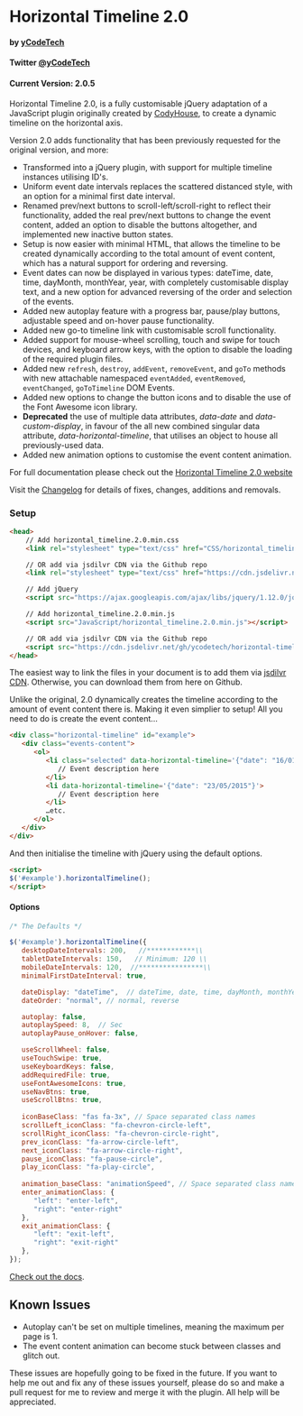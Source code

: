 # Horizontal Timeline 2.0
#### by [yCodeTech](https://github.com/yCodeTech)
#### Twitter [@yCodeTech](https://twitter.com/yCodeTech)
#### Current Version: 2.0.5
Horizontal Timeline 2.0, is a fully customisable jQuery adaptation of a JavaScript plugin originally created by [CodyHouse](http://codyhouse.co/gem/horizontal-timeline/), to create a dynamic timeline on the horizontal axis.

Version 2.0 adds functionality that has been previously requested for the original version, and more:
   - Transformed into a jQuery plugin, with support for multiple timeline instances utilising ID's.
   - Uniform event date intervals replaces the scattered distanced style, with an option for a minimal first date interval.
   - Renamed prev/next buttons to scroll-left/scroll-right to reflect their functionality, added the real prev/next buttons to change the event content, added an option to disable the buttons altogether, and implemented new inactive button states.
   - Setup is now easier with minimal HTML, that allows the timeline to be created dynamically according to the total amount of event content, which has a natural support for ordering and reversing.
   - Event dates can now be displayed in various types: dateTime, date, time, dayMonth, monthYear, year, with completely customisable display text, and a new option for advanced reversing of the order and selection of the events.
   - Added new autoplay feature with a progress bar, pause/play buttons, adjustable speed and on-hover pause functionality.
   - Added new go-to timeline link with customisable scroll functionality.
   - Added support for mouse-wheel scrolling, touch and swipe for touch devices, and keyboard arrow keys, with the option to disable the loading of the required plugin files.
   - Added new `refresh`, `destroy`, `addEvent`, `removeEvent`, and `goTo` methods with new attachable namespaced `eventAdded`, `eventRemoved`, `eventChanged`, `goToTimeline` DOM Events.
   - Added new options to change the button icons and to disable the use of the Font Awesome icon library.
   - **Deprecated** the use of multiple data attributes, _data-date_ and _data-custom-display_, in favour of the all new combined singular data attribute, _data-horizontal-timeline_, that utilises an object to house all previously-used data.
   - Added new animation options to customise the event content animation.

For full documentation please check out the [Horizontal Timeline 2.0 website](http://horizontal-timeline.ycodetech.co.uk/)

Visit the [Changelog](https://github.com/yCodeTech/horizontal-timeline-2.0/blob/master/changelog.md) for details of fixes, changes, additions and removals.

### Setup

```html
<head>
    // Add horizontal_timeline.2.0.min.css 
    <link rel="stylesheet" type="text/css" href="CSS/horizontal_timeline.2.0.min.css">

    // OR add via jsdilvr CDN via the Github repo
    <link rel="stylesheet" type="text/css" href="https://cdn.jsdelivr.net/gh/ycodetech/horizontal-timeline-2.0@2/css/horizontal_timeline.2.0.min.css">

    // Add jQuery 
    <script src="https://ajax.googleapis.com/ajax/libs/jquery/1.12.0/jquery.min.js"></script>

    // Add horizontal_timeline.2.0.min.js
    <script src="JavaScript/horizontal_timeline.2.0.min.js"></script>

    // OR add via jsdilvr CDN via the Github repo
    <script src="https://cdn.jsdelivr.net/gh/ycodetech/horizontal-timeline-2.0@2/JavaScript/horizontal_timeline.2.0.min.js"></script>   
</head>

```
The easiest way to link the files in your document is to add them via <a href="https://www.jsdelivr.com/package/gh/ycodetech/horizontal-timeline-2.0" target="new">jsdilvr CDN</a>. Otherwise, you can download them from here on Github.

Unlike the original, 2.0 dynamically creates the timeline according to the amount of event content there is. Making it even simplier to setup! All you need to do is create the event content…

``` html
<div class="horizontal-timeline" id="example">
   <div class="events-content">
      <ol>
         <li class="selected" data-horizontal-timeline='{"date": "16/01/2014", "customDisplay": "Custom Text"}'>
            // Event description here
         </li>
         <li data-horizontal-timeline='{"date": "23/05/2015"}'>
            // Event description here
         </li>
         …etc.
      </ol>
   </div>
</div>
```
And then initialise the timeline with jQuery using the default options.

```html
<script>
$('#example').horizontalTimeline();
</script>
```

#### Options

```javascript
/* The Defaults */

$('#example').horizontalTimeline({
   desktopDateIntervals: 200,   //************\\
   tabletDateIntervals: 150,   // Minimum: 120 \\
   mobileDateIntervals: 120,  //****************\\
   minimalFirstDateInterval: true,

   dateDisplay: "dateTime",  // dateTime, date, time, dayMonth, monthYear, year
   dateOrder: "normal", // normal, reverse

   autoplay: false,
   autoplaySpeed: 8,  // Sec
   autoplayPause_onHover: false, 

   useScrollWheel: false,
   useTouchSwipe: true,
   useKeyboardKeys: false,
   addRequiredFile: true,
   useFontAwesomeIcons: true,
   useNavBtns: true,
   useScrollBtns: true,
			
   iconBaseClass: "fas fa-3x", // Space separated class names
   scrollLeft_iconClass: "fa-chevron-circle-left",
   scrollRight_iconClass: "fa-chevron-circle-right",
   prev_iconClass: "fa-arrow-circle-left",
   next_iconClass: "fa-arrow-circle-right",
   pause_iconClass: "fa-pause-circle",
   play_iconClass: "fa-play-circle",
   
   animation_baseClass: "animationSpeed", // Space separated class names
   enter_animationClass: {
      "left": "enter-left",
      "right": "enter-right"
   },
   exit_animationClass: {
      "left": "exit-left",
      "right": "exit-right"
   },
});
```

[Check out the docs](http://horizontal-timeline.ycodetech.co.uk/).

## Known Issues

- Autoplay can't be set on multiple timelines, meaning the maximum per page is 1.
- The event content animation can become stuck between classes and glitch out.

These issues are hopefully going to be fixed in the future. If you want to help me out and fix any of these issues yourself, please do so and make a pull request for me to review and merge it with the plugin. All help will be appreciated.
